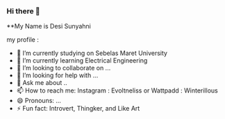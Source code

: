 ### Hi there 👋


**My Name is Desi Sunyahni

my profile :

- 🔭 I’m currently studying on Sebelas Maret University
- 🌱 I’m currently learning Electrical Engineering
- 👯 I’m looking to collaborate on ...
- 🤔 I’m looking for help with ...
- 💬 Ask me about ..
- 📫 How to reach me: Instagram : Evoltneliss or Wattpadd : Winterillous
- 😄 Pronouns: ...
- ⚡ Fun fact: Introvert, Thingker, and Like Art

